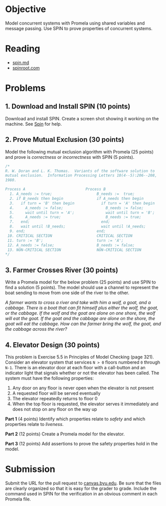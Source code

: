 # Objective

Model concurrent systems with Promela using shared variables and message passing. Use SPIN to prove properties of concurrent systems.

# Reading

  * [spin.md](https://bitbucket.org/byucs329/byu-cs-329-lecture-notes/src/master/spin/spin.md)
  * [spinroot.com](http://spinroot.com/spin/whatispin.html)

# Problems

## 1. Download and Install SPIN (10 points)

Download and install SPIN. Create a screen shot showing it working on the machine. See [Spin](https://wiki.cs.byu.edu/cs-486/tools) for help.

## 2. Prove Mutual Exclusion (30 points)

Model the following mutual exclusion algorithm with Promela (25 points) and prove is *correctness* or *incorrectness* with SPIN (5 points).

```c
/*
R. W. Doran and L. K. Thomas.  Variants of the software solution to
mutual exclusion.  Information Processing Letters 10(4--5):206--208,
1980.

Process A                           Process B
  1. A_needs := true;                    B_needs :=  true;
  2. if B_needs then begin               if A_needs then begin
  3.   if turn = 'B' then begin            if turn = 'A' then begin
  4.     A_needs := false;                   B_needs := false;
  5.     wait until turn = 'A';              wait until turn = 'B';
  6.     A_needs := true;                    B_needs := true;
  7.   end;                                end;
  8.   wait until !B_needs;                wait until !A_needs;
  9. end;                                end;
 10. CRITICAL SECTION                    CRITICAL SECTION
 11. turn := 'B';                        turn := 'A';
 12. A_needs := false;                   B_needs := false;
 13. NON-CRITICAL SECTION                NON-CRITICAL SECTION
*/
```

## 3. Farmer Crosses River (30 points)

Write a Promela model for the below problem (25 points) and use SPIN to find a solution (5 points). The model should use a channel to represent the boat sending to move from one side of the river to the other.

*A farmer wants to cross a river and take with him a wolf, a goat, and a cabbage. There is a boat that can fit himself plus either the wolf, the goat, or the cabbage. If the wolf and the goat are alone on one shore, the wolf will eat the goat. If the goat and the cabbage are alone on the shore, the goat will eat the cabbage. How can the farmer bring the wolf, the goat, and the cabbage across the river?*

## 4. Elevator Design (30 points)

This problem is Exercise 5.5 in Principles of Model Checking (page 321). Consider an elevator system that services `N > 0` floors numbered `0` through `N-1`. There is an elevator door at each floor with a call-button and an indicator light that signals whether or not the elevator has been called. The system must have the following properties:

  1. Any door on any floor is never open when the elevator is not present
  2. A requested floor will be served eventually
  3. The elevator repeatedly returns to floor 0
  4. When the top floor is requested, the elevator serves it immediately and does not stop on any floor on the way up

**Part 1** (4 points) Identify which properties relate to *safety* and which properties relate to *liveness*.

**Part 2** (12 points) Create a Promela model for the elevator. 

**Part 3** (12 points) Add assertions to prove the safety properties hold in the model. 

# Submission

Submit the URL for the pull request to [canvas.byu.edu](http://canvas.byu.edu). Be sure that the files are clearly organized so that it is easy for the grader to grade. Include the command used in SPIN for the verification in an obvious comment in each Promela file.